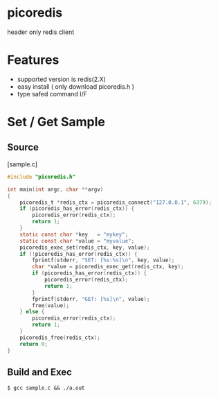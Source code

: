 # picoredis

header only redis client

# Features
- supported version is redis(2.X)
- easy install ( only download picoredis.h )
- type safed command I/F

# Set / Get Sample

## Source

[sample.c]
```c
#include "picoredis.h"

int main(int argc, char **argv)
{
    picoredis_t *redis_ctx = picoredis_connect("127.0.0.1", 6379);
    if (picoredis_has_error(redis_ctx)) {
        picoredis_error(redis_ctx);
        return 1;
    }
    static const char *key   = "mykey";
    static const char *value = "myvalue";
    picoredis_exec_set(redis_ctx, key, value);
    if (!picoredis_has_error(redis_ctx)) {
        fprintf(stderr, "SET: [%s:%s]\n", key, value);
        char *value = picoredis_exec_get(redis_ctx, key);
        if (picoredis_has_error(redis_ctx)) {
            picoredis_error(redis_ctx);
            return 1;
        }
        fprintf(stderr, "GET: [%s]\n", value);
        free(value);
    } else {
        picoredis_error(redis_ctx);
        return 1;
    }
    picoredis_free(redis_ctx);
    return 0;
}
```

## Build and Exec
```
$ gcc sample.c && ./a.out
```
